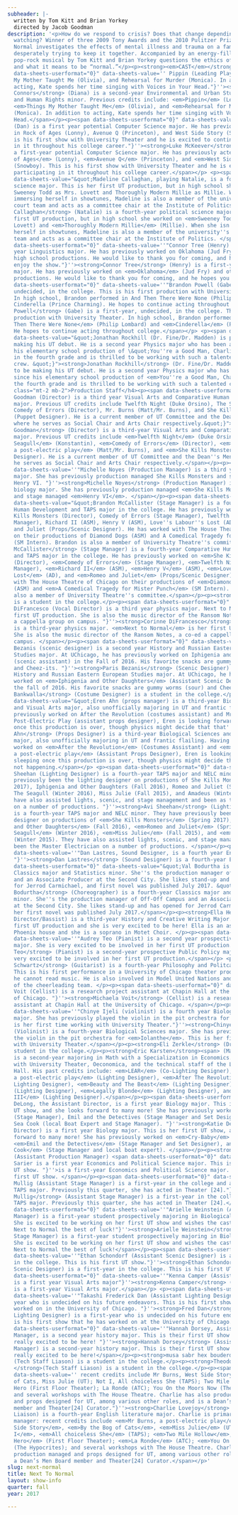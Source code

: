 ```yaml
---
subheader: |-
  written by Tom Kitt and Brian Yorkey
  directed by Jacob Goodman
description: '<p>How do we respond to crisis? Does that change depending on who’s
  watching? Winner of three 2009 Tony Awards and the 2010 Pulitzer Prize, Next to
  Normal investigates the effects of mental illness and trauma on a family that’s
  desperately trying to keep it together. Accompanied by an energy-filled score, this
  pop-rock musical by Tom Kitt and Brian Yorkey questions the ethics of modern psychiatry
  and what it means to be “normal.”</p><p><strong><em>CAST</em></strong></p><p><span
  data-sheets-userformat="0}" data-sheets-value='' Pippin (Leading Player), Things
  My Mother Taught Me (Olivia), and Rehearsal for Murder (Monica). In addition to
  acting, Kate spends her time singing with Voices in Your Head."}''><strong>Kate
  Connors</strong> (Diana) is a second-year Environmental and Urban Studies major
  and Human Rights minor. Previous credits include: <em>Pippin</em> (Leading Player),
  <em>Things My Mother Taught Me</em> (Olivia), and <em>Rehearsal for Murder</em>
  (Monica). In addition to acting, Kate spends her time singing with Voices in Your
  Head.</span></p><p><span data-sheets-userformat="0}" data-sheets-value=''"Luke McKeever
  (Dan) is a first year potential Computer Science major. He has previously acted
  in Rock of Ages (Lonny), Avenue Q (Princeton), and West Side Story (Snowboy). This
  is his first show with University Theater and he is excited to continue participating
  in it throughout his college career."}''><strong>Luke McKeever</strong> (Dan) is
  a first-year potential Computer Science major. He has previously acted in <em>Rock
  of Ages</em> (Lonny), <em>Avenue Q</em> (Princeton), and <em>West Side Story</em>
  (Snowboy). This is his first show with University Theater and he is excited to continue
  participating in it throughout his college career.</span></p> <p><span data-sheets-userformat="0}"
  data-sheets-value="&quot;Madeline Callaghan, playing Natalie, is a fourth year political
  science major. This is her first UT production, but in high school she worked on
  Sweeney Todd as Mrs. Lovett and Thoroughly Modern Millie as Millie. When she isn''t
  immersing herself in showtunes, Madeline is also a member of the university''s moot
  court team and acts as a committee chair at the Institute of Politics. &quot;}"><strong>Madeline
  Callaghan</strong> (Natalie) is a fourth-year political science major. This is her
  first UT production, but in high school she worked on <em>Sweeney Todd</em> (Mrs.
  Lovett) and <em>Thoroughly Modern Millie</em> (Millie). When she isn''t immersing
  herself in showtunes, Madeline is also a member of the university''s moot court
  team and acts as a committee chair at the Institute of Politics. </span></p><p><span
  data-sheets-userformat="0}" data-sheets-value=''"Connor Tree (Henry) is a first
  year Linguistics major. He has previously worked on Oklahoma (Jud Fry) and other
  high school productions. He would like to thank you for coming, and he hopes you
  enjoy the show."}''><strong>Connor Tree</strong> (Henry) is a first-year Linguistics
  major. He has previously worked on <em>Oklahoma</em> (Jud Fry) and other high school
  productions. He would like to thank you for coming, and he hopes you enjoy the show.</span></p><p><span
  data-sheets-userformat="0}" data-sheets-value=''"Brandon Powell (Gabe) is a first-year,
  undecided, in the college. This is his first production with University Theater.
  In high school, Brandon performed in And Then There Were None (Philip Lombard) and
  Cinderella (Prince Charming). He hopes to continue acting throughout college."}''><strong>Brandon
  Powell</strong> (Gabe) is a first-year, undecided, in the college. This is his first
  production with University Theater. In high school, Brandon performed in <em>And
  Then There Were None</em> (Philip Lombard) and <em>Cinderella</em> (Prince Charming).
  He hopes to continue acting throughout college.</span></p> <p><span data-sheets-userformat="0}"
  data-sheets-value="&quot;Jonathan Rockhill (Dr. Fine/Dr. Madden) is pleased to be
  making his UT debut. He is a second year Physics major who has been an actor since
  his elementary school production of \&quot;You''re a Good Man, Charlie Brown\&quot;
  in the fourth grade and is thrilled to be working with such a talented cast and
  crew. &quot;}"><strong>Jonathan Rockhill</strong> (Dr. Fine/Dr. Madden) is pleased
  to be making his UT debut. He is a second year Physics major who has been an actor
  since his elementary school production of <em>You''re a Good Man, Charlie Brown</em> in
  the fourth grade and is thrilled to be working with such a talented cast and crew. </span></p><h4
  class="mt-2 mb-2">Production Staff</h4><p><span data-sheets-userformat="0}" data-sheets-value="&quot;Jacob
  Goodman (Director) is a third year Visual Arts and Comparative Human Development
  major. Previous UT credits include Twelfth Night (Duke Orsino), The Seagull (Konstantin),
  Comedy of Errors (Director), Mr. Burns (Matt/Mr. Burns), and She Kills Monsters
  (Puppet Designer). He is a current member of UT Committee and the Dean''s Men Board,
  where he serves as Social Chair and Arts Chair respectively.&quot;}"><strong>Jacob
  Goodman</strong> (Director) is a third-year Visual Arts and Comparative Human Development
  major. Previous UT credits include <em>Twelfth Night</em> (Duke Orsino), <em>The
  Seagull</em> (Konstantin), <em>Comedy of Errors</em> (Director), <em>Mr. Burns,
  a post-electric play</em> (Matt/Mr. Burns), and <em>She Kills Monsters</em> (Puppet
  Designer). He is a current member of UT Committee and the Dean''s Men Board, where
  he serves as Social Chair and Arts Chair respectively.</span></p><p><span data-sheets-userformat="0}"
  data-sheets-value=''"Michelle Noyes (Production Manager) is a third year biology
  major. She has previously production managed She Kills Monsters and stage managed
  Henry VI. "}''><strong>Michelle Noyes</strong> (Production Manager) is a third-year
  biology major. She has previously production managed <em>She Kills Monsters</em>
  and stage managed <em>Henry VI</em>. </span></p><p><span data-sheets-userformat="0}"
  data-sheets-value="&quot;Brandon McCallister (Stage Manager) is a fourth year Comparative
  Human Development and TAPS major in the college. He has previously worked on She
  Kills Monsters (Director), Comedy of Errors (Stage Manager), Twelfth Night (Stage
  Manager), Richard II (ASM), Henry V (ASM), Love''s Labour''s Lost (AD), and Romeo
  and Juliet (Props/Scenic Designer). He has worked with The House Theatre of Chicago
  on their productions of Diamond Dogs (ASM) and A Comedical Tragedy for Mister Punch
  (SM Intern). Brandon is also a member of University Theatre''s committee.&quot;}"><strong>Brandon
  McCallister</strong> (Stage Manager) is a fourth-year Comparative Human Development
  and TAPS major in the college. He has previously worked on <em>She Kills Monsters</em>
  (Director), <em>Comedy of Errors</em> (Stage Manager), <em>Twelfth Night</em> (Stage
  Manager), <em>Richard II</em> (ASM), <em>Henry V</em> (ASM), <em>Love''s Labour''s
  Lost</em> (AD), and <em>Romeo and Juliet</em> (Props/Scenic Designer). He has worked
  with The House Theatre of Chicago on their productions of <em>Diamond Dogs</em>
  (ASM) and <em>A Comedical Tragedy for Mister Punch</em> (SM Intern). Brandon is
  also a member of University Theatre''s committee.</span></p><p><strong>Hana Rajap </strong>(Dramaturg)
  is a student in the college.</p><p><span data-sheets-userformat="0}" data-sheets-value=''"Corinne
  DiFrancesco (Vocal Director) is a third year physics major. Next to Normal is her
  first UT production. She is also the music director of the Ransom Notes, a co-ed
  a cappella group on campus. "}''><strong>Corinne DiFrancesco</strong> (Vocal Director)
  is a third-year physics major. <em>Next to Normal</em> is her first UT production.
  She is also the music director of the Ransom Notes, a co-ed a cappella group on
  campus. </span></p><p><span data-sheets-userformat="0}" data-sheets-value=''"Paris
  Bezanis (scenic designer) is a second year History and Russian Eastern European
  Studies major. At UChicago, he has previously worked on Iphigenia and Other Daughters
  (scenic assistant) in the Fall of 2016. His favorite snacks are gummy worms (sour)
  and Cheez-its. "}''><strong>Paris Bezanis</strong> (Scenic Designer) is a second-year
  History and Russian Eastern European Studies major. At UChicago, he has previously
  worked on <em>Iphigenia and Other Daughters</em> (Assistant Scenic Designer) in
  the fall of 2016. His favorite snacks are gummy worms (sour) and Cheez-its. </span></p><p><strong>Afriti
  Bankwalla</strong> (Costume Designer) is a student in the college.</p><p><span data-sheets-userformat="0}"
  data-sheets-value="&quot;Eren Ahn (props manager) is a third-year Biological Sciences
  and Visual Arts major, also unofficially majoring in UT and frantic flailing. Having
  previously worked on After the Revolution (costumes assistant) and Mr. Burns, A
  Post-Electric Play (assistant props designer), Eren is looking forward to sleeping
  once this production is over, though physics might decide that that''s not happening.&quot;}"><strong>Eren
  Ahn</strong> (Props Designer) is a third-year Biological Sciences and Visual Arts
  major, also unofficially majoring in UT and frantic flailing. Having previously
  worked on <em>After the Revolution</em> (Costumes Assistant) and <em>Mr. Burns,
  a post-electric play</em> (Assistant Props Designer), Eren is looking forward to
  sleeping once this production is over, though physics might decide that that''s
  not happening.</span></p> <p><span data-sheets-userformat="0}" data-sheets-value=''"Avi
  Sheehan (Lighting Designer) is a fourth-year TAPS major and NELC minor. They have
  previously been the lighting designer on productions of She Kills Monsters (Spring
  2017), Iphigenia and Other Daughters (Fall 2016), Romeo and Juliet (Spring 2016),
  The Seagull (Winter 2016), Miss Julie (Fall 2015), and Amadeus (Winter 2015). They
  have also assisted lights, scenic, and stage management and been as the Master Electrician
  on a number of productions. "}''><strong>Avi Sheehan</strong> (Lighting Designer)
  is a fourth-year TAPS major and NELC minor. They have previously been the lighting
  designer on productions of <em>She Kills Monsters</em> (Spring 2017), <em>Iphigenia
  and Other Daughters</em> (Fall 2016), <em>Romeo and Juliet</em> (Spring 2016), <em>The
  Seagull</em> (Winter 2016), <em>Miss Julie</em> (Fall 2015), and <em>Amadeus</em>
  (Winter 2015). They have also assisted lights, scenic, and stage management and
  been the Master Electrician on a number of productions. </span></p><p><span data-sheets-userformat="0}"
  data-sheets-value=''"Dan Lastres, Sound Designer, is a fourth year English Majo.
  "}''><strong>Dan Lastres</strong> (Sound Designer) is a fourth-year English Major. </span></p><p><span
  data-sheets-userformat="0}" data-sheets-value="&quot;Val Bodurtha is a fourth year
  Classics major and Statistics minor. She''s the production manager of Off-Off Campus
  and an Associate Producer at the Second City. She likes stand-up and has opened
  for Jerrod Carmichael, and first novel was published July 2017. &quot;}"><strong>Val
  Bodurtha</strong> (Choreographer) is a fourth-year Classics major and Statistics
  minor. She''s the production manager of Off-Off Campus and an Associate Producer
  at the Second City. She likes stand-up and has opened for Jerrod Carmichael, and
  her first novel was published July 2017.</span></p><p><strong>Ella Hester</strong> (Music
  Director/Bassist) is a third-year History and Creative Writing Major. This is her
  first UT production and she is very excited to be here! Ella is an associate of
  Phoenix house and she is a soprano in Motet Choir. </p><p><span data-sheets-userformat="0}"
  data-sheets-value=''"Audrey Teo (Pianist) is a second year prospective Public Policy
  major. She is very excited to be involved in her first UT production."}''><strong>Audrey
  Teo</strong> (Pianist) is a second-year prospective Public Policy major. She is
  very excited to be involved in her first UT production.</span></p> <p><strong>Daniel
  Schwartz</strong> (Guitarist) is a fourth-year Philosophy and Politcal Science major.
  This is his first performance in a University of Chicago theater production, and
  he cannot read music. He is also involved in Model United Nations and is the captain
  of the cheerleading team. </p><p><span data-sheets-userformat="0}" data-sheets-value=''"Michaela
  Voit (Cellist) is a research project assistant at Chapin Hall at the University
  of Chicago. "}''><strong>Michaela Voit</strong> (Cellist) is a research project
  assistant at Chapin Hall at the University of Chicago. </span></p><p><span data-sheets-userformat="0}"
  data-sheets-value=''"Chinye Ijeli (violinist) is a fourth year Biological Sciences
  major. She has previously played the violin in the pit orchestra for Iolanthe. This
  is her first time working with University Theater."}''><strong>Chinye Ijeli</strong>
  (Violinist) is a fourth-year Biological Sciences major. She has previously played
  the violin in the pit orchestra for <em>Iolanthe</em>. This is her first time working
  with University Theater.</span></p><p><strong>Eli Zerkle</strong> (Drummer) is a
  student in the college.</p><p><strong>Eric Karsten</strong><span> (Master Electrician)
  is a second-year majoring in Math with a Specialization in Economics. He is involved
  with University Theater, Oeconomica, and the technical staff of the Logan Performance
  Hall. His past credits include: <em>LEAR</em> (Co-Lighting Designer), <em>Mr. Burns,
  a post-electric play</em> (Lighting Designer), <em>After The Revolution</em> (Assistant
  Lighting Designer), <em>Beauty and The Beast</em> (Lighting Designer), <em>39 Steps</em>
  (Lighting Designer), <em>Legally Blonde</em> (Lighting Designer), and <em>Richard
  III</em> (Lighting Designer).</span></p><p><span data-sheets-userformat="0}" data-sheets-value=''"Katie
  DeLong, the Assistant Director, is a first year Biology major. This is her first
  UT show, and she looks forward to many more! She has previously worked on Cry-Baby
  (Stage Manager), Emil and the Detectives (Stage Manager and Set Designer), and The
  Sea Cook (local Boat Expert and Stage Manager). "}''><strong>Katie DeLong</strong> (Assistant
  Director) is a first year Biology major. This is her first UT show, and she looks
  forward to many more! She has previously worked on <em>Cry-Baby</em> (Stage Manager),
  <em>Emil and the Detectives</em> (Stage Manager and Set Designer), and <em>The Sea
  Cook</em> (Stage Manager and local boat expert). </span></p><p><strong>Doga Sarier</strong>
  (Assistant Production Manager) <span data-sheets-userformat="0}" data-sheets-value=''"Doga
  Sarier is a first year Economics and Political Science major. This is her first
  UT show. "}''>is a first-year Economics and Political Science major. This is her
  first UT show. </span></p><p><span data-sheets-userformat="0}" data-sheets-value=''"Clarissa
  Mullig (Assistant Stage Manager) is a first-year in the college and a potential
  TAPS major. Previously this quarter, she has acted in Theater [24]."}''><strong>Clarissa
  Mullig</strong> (Assistant Stage Manager) is a first-year in the college and a potential
  TAPS major. Previously this quarter, she has acted in Theater [24].</span></p><p><span
  data-sheets-userformat="0}" data-sheets-value=''"Arielle Weinstein (Assistant Stage
  Manager) is a first-year student prospectively majoring in Biological Sciences.
  She is excited to be working on her first UT show and wishes the cast and crew of
  Next to Normal the best of luck!"}''><strong>Arielle Weinstein</strong> (Assistant
  Stage Manager) is a first-year student prospectively majoring in Biological Sciences.
  She is excited to be working on her first UT show and wishes the cast and crew of
  Next to Normal the best of luck!</span></p><p><span data-sheets-userformat="0}"
  data-sheets-value=''"Ethan Schondorf (Assistant Scenic Designer) is a first year
  in the college. This is his first UT show."}''><strong>Ethan Schondorf </strong>(Assistant
  Scenic Designer) is a first-year in the college. This is his first UT show.</span></p><p><span
  data-sheets-userformat="0}" data-sheets-value=''"Kenna Camper (Assistant Set Designer)
  is a first year Visual Arts major"}''><strong>Kenna Camper</strong> (Assistant Scenic Designer)
  is a first-year Visual Arts major.</span></p> <p><span data-sheets-userformat="0}"
  data-sheets-value=''"Takashi Frederick Dan (Assistant Lighting Designer) is a first
  year who is undecided on his future endeavors. This is his first show that he has
  worked on in the University of Chicago. "}''><strong>Fred Dan</strong> (Assistant
  Lighting Designer) is a first-year who is undecided on his future endeavors. This
  is his first show that he has worked on at the University of Chicago. </span></p><p><span
  data-sheets-userformat="0}" data-sheets-value=''"Hannah Dorsey, Assistant Props
  Manager, is a second year history major. This is their first UT show and they’re
  really excited to be here! "}''><strong>Hannah Dorsey</strong> (Assistant Props
  Manager) is a second-year history major. This is their first UT show and they’re
  really excited to be here!</span></p><p><strong>musa sabr hex bouderdaben</strong>
  (Tech Staff Liason) is a student in the college.</p><p><strong>Theodore Bourget
  </strong>(Tech Staff Liason) is a student in the college.</p><p><span data-sheets-userformat="0}"
  data-sheets-value='' recent credits include Mr Burns, West Side Story, By the Bog
  of Cats, Miss Julie (UT); Not I, All choiceless She (TAPS); Two Mile Hollow, American
  Hero (First Floor Theater); La Ronde (ATC); You On the Moors Now (The Hypocrites);
  and several workshops with The House Theatre. Charlie has also production managed
  and props designed for UT, among various other roles, and is a Dean’s Men Board
  member and Theater[24] Curator."}''><strong>Charlie Lovejoy</strong> (Committee
  Liaison) is a fourth-year English literature major. Charlie is primarily a stage
  manager: recent credits include <em>Mr Burns, a post-electric play</em>, <em>West
  Side Story</em>, <em>By the Bog of Cats</em>, <em>Miss Julie</em> (UT); <em>Not
  I</em>, <em>All choiceless She</em> (TAPS); <em>Two Mile Hollow</em>, <em>American
  Hero</em> (First Floor Theater); <em>La Ronde</em> (ATC); <em>You On the Moors Now</em>
  (The Hypocrites); and several workshops with The House Theatre. Charlie has also
  production managed and props designed for UT, among various other roles, and is
  a Dean’s Men Board member and Theater[24] Curator.</span></p>'
slug: next-normal
title: Next To Normal
layout: show-info
quarter: fall
year: 2017

---
```

